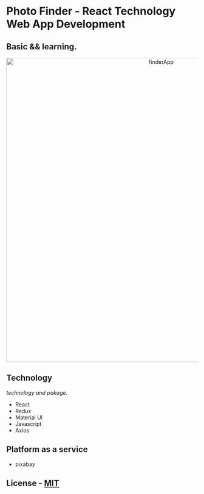 # Photo Finder - React Technology Web App Development 
## Basic && learning.
<p align="center">
    <img src="public/image/page.png" width="800" alt="finderApp">
</p>

## Technology
*technology and pakage.*
- React
- Redux
- Material UI
- Javascript
- Axios
    
## Platform as a service
- pixabay
 
## License - [MIT](./LICENSE)
